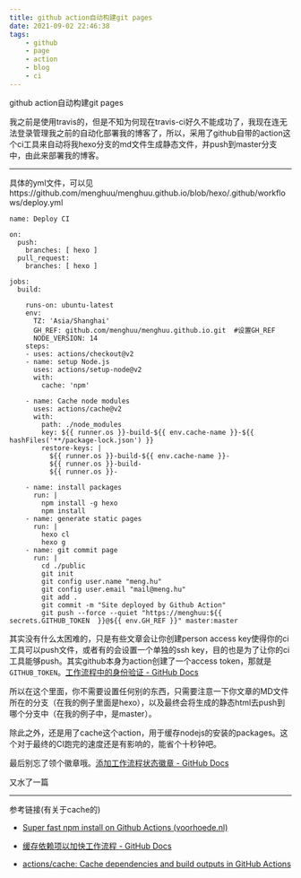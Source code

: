 ```yaml
---
title: github action自动构建git pages
date: 2021-09-02 22:46:38
tags:
    - github
    - page
    - action
    - blog
    - ci
---
```

github action自动构建git pages

我之前是使用travis的，但是不知为何现在travis-ci好久不能成功了，我现在连无法登录管理我之前的自动化部署我的博客了，所以，采用了github自带的action这个ci工具来自动将我hexo分支的md文件生成静态文件，并push到master分支中，由此来部署我的博客。

------------------------

<!-- more-->

具体的yml文件，可以见https://github.com/menghuu/menghuu.github.io/blob/hexo/.github/workflows/deploy.yml

```
name: Deploy CI

on:
  push:
    branches: [ hexo ]
  pull_request:
    branches: [ hexo ]

jobs:
  build:

    runs-on: ubuntu-latest
    env:
      TZ: 'Asia/Shanghai'
      GH_REF: github.com/menghuu/menghuu.github.io.git  #设置GH_REF
      NODE_VERSION: 14
    steps:
    - uses: actions/checkout@v2
    - name: setup Node.js
      uses: actions/setup-node@v2
      with:
        cache: 'npm'
        
    - name: Cache node modules
      uses: actions/cache@v2
      with:
        path: ./node_modules
        key: ${{ runner.os }}-build-${{ env.cache-name }}-${{ hashFiles('**/package-lock.json') }}
        restore-keys: |
          ${{ runner.os }}-build-${{ env.cache-name }}-
          ${{ runner.os }}-build-
          ${{ runner.os }}-
          
    - name: install packages
      run: |
        npm install -g hexo
        npm install
    - name: generate static pages
      run: |
        hexo cl
        hexo g
    - name: git commit page
      run: |
        cd ./public
        git init
        git config user.name "meng.hu"
        git config user.email "mail@meng.hu"
        git add .
        git commit -m "Site deployed by Github Action"
        git push --force --quiet "https://menghuu:${{ secrets.GITHUB_TOKEN  }}@${{ env.GH_REF }}" master:master
```

其实没有什么太困难的，只是有些文章会让你创建person access key使得你的ci工具可以push文件，或者有的会设置一个单独的ssh key，目的也是为了让你的ci工具能够push。其实github本身为action创建了一个access token，那就是`GITHUB_TOKEN`。[工作流程中的身份验证 - GitHub Docs](https://docs.github.com/cn/actions/reference/authentication-in-a-workflow)

所以在这个里面，你不需要设置任何别的东西，只需要注意一下你文章的MD文件所在的分支（在我的例子里面是hexo），以及最终会将生成的静态html去push到哪个分支中（在我的例子中，是master）。

除此之外，还是用了cache这个action，用于缓存nodejs的安装的packages。这个对于最终的CI跑完的速度还是有影响的，能省个十秒钟吧。

最后别忘了领个徽章哦。[添加工作流程状态徽章 - GitHub Docs](https://docs.github.com/cn/actions/managing-workflow-runs/adding-a-workflow-status-badge)



又水了一篇

-----------------

参考链接(有关于cache的)

- [Super fast npm install on Github Actions (voorhoede.nl)](https://www.voorhoede.nl/en/blog/super-fast-npm-install-on-github-actions/)

- [缓存依赖项以加快工作流程 - GitHub Docs](https://docs.github.com/cn/actions/guides/caching-dependencies-to-speed-up-workflows)
- [actions/cache: Cache dependencies and build outputs in GitHub Actions](https://github.com/actions/cache/)